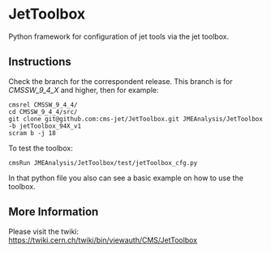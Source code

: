 # JetToolbox
Python framework for configuration of jet tools via the jet toolbox. 

## Instructions

Check the branch for the correspondent release. This branch is for *CMSSW_9_4_X* and higher, then for example:
```
cmsrel CMSSW_9_4_4/
cd CMSSW_9_4_4/src/
git clone git@github.com:cms-jet/JetToolbox.git JMEAnalysis/JetToolbox -b jetToolbox_94X_v1
scram b -j 18
```
To test the toolbox:
```
cmsRun JMEAnalysis/JetToolbox/test/jetToolbox_cfg.py
```
In that python file you also can see a basic example on how to use the toolbox.

## More Information

Please visit the twiki: https://twiki.cern.ch/twiki/bin/viewauth/CMS/JetToolbox
